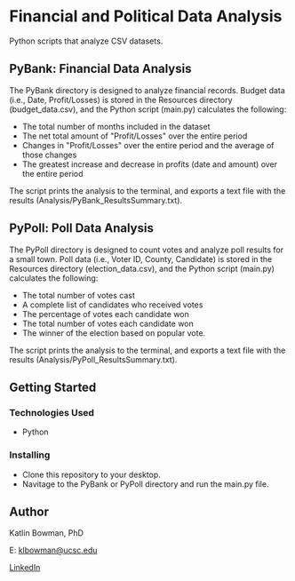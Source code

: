 # Financial and Political Data Analysis 

Python scripts that analyze CSV datasets. 

## PyBank: Financial Data Analysis 

The PyBank directory is designed to analyze financial records. Budget data (i.e., Date, Profit/Losses) is stored in the Resources directory (budget_data.csv), and the Python script (main.py) calculates the following:
- The total number of months included in the dataset
- The net total amount of "Profit/Losses" over the entire period
- Changes in "Profit/Losses" over the entire period and the average of those changes
- The greatest increase and decrease in profits (date and amount) over the entire period

The script prints the analysis to the terminal, and exports a text file with the results (Analysis/PyBank_ResultsSummary.txt).

## PyPoll: Poll Data Analysis 

The PyPoll directory is designed to count votes and analyze poll results for a small town. Poll data (i.e., Voter ID, County, Candidate) is stored in the Resources directory (election_data.csv), and the Python script (main.py) calculates the following:
- The total number of votes cast
- A complete list of candidates who received votes
- The percentage of votes each candidate won
- The total number of votes each candidate won
- The winner of the election based on popular vote.

The script prints the analysis to the terminal, and exports a text file with the results (Analysis/PyPoll_ResultsSummary.txt).

## Getting Started

### Technologies Used 

* Python

### Installing

* Clone this repository to your desktop.
* Navitage to the PyBank or PyPoll directory and run the main.py file.

## Author

Katlin Bowman, PhD

E: klbowman@ucsc.edu

[LinkedIn](https://www.linkedin.com/in/katlin-bowman/)
  
